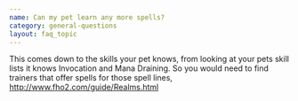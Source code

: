 ```yaml
---
name: Can my pet learn any more spells?
category: general-questions
layout: faq_topic
---
```

This comes down to the skills your pet knows, from looking at your pets skill lists it knows Invocation and Mana Draining. So you would need to find trainers that offer spells for those spell lines, http://www.fho2.com/guide/Realms.html